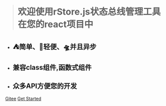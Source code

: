 > # **欢迎使用rStore.js状态总线管理工具在您的react项目中**

- ## ⛺简单、🚀轻便、🛸并且异步
- ## 兼容class组件,函数式组件
- ## 众多API方便您的开发

[Gitee](https://gitee.com/little-jia-jia/RStore)
[Get Started](https://www.npmjs.com/package/rstore-react)